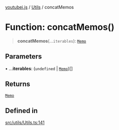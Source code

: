 [youtubei.js](../../../README.md) / [Utils](../README.md) / concatMemos

# Function: concatMemos()

> **concatMemos**(...`iterables`): [`Memo`](../../Helpers/classes/Memo.md)

## Parameters

• ...**iterables**: (`undefined` \| [`Memo`](../../Helpers/classes/Memo.md))[]

## Returns

[`Memo`](../../Helpers/classes/Memo.md)

## Defined in

[src/utils/Utils.ts:141](https://github.com/LuanRT/YouTube.js/blob/4729016fb98e7045ee4043857be7eef780c01e35/src/utils/Utils.ts#L141)
